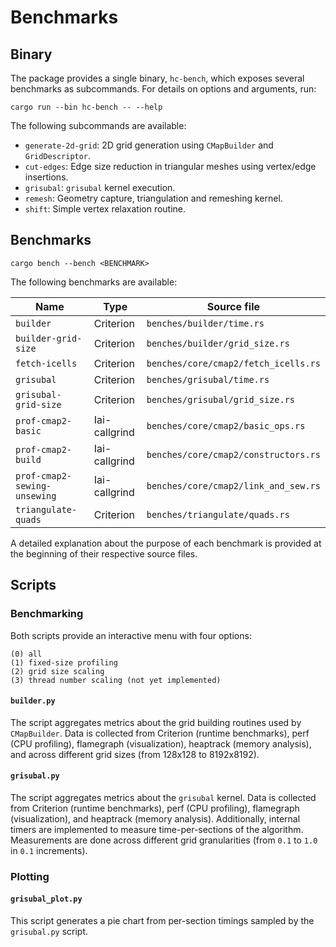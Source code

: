 # Benchmarks

## Binary

The package provides a single binary, `hc-bench`, which exposes several benchmarks as subcommands.
For details on options and arguments, run:

```shell
cargo run --bin hc-bench -- --help
```

The following subcommands are available:

- `generate-2d-grid`: 2D grid generation using `CMapBuilder` and `GridDescriptor`.
- `cut-edges`: Edge size reduction in triangular meshes using vertex/edge insertions.
- `grisubal`: `grisubal` kernel execution.
- `remesh`: Geometry capture, triangulation and remeshing kernel.
- `shift`: Simple vertex relaxation routine.

## Benchmarks

```shell
cargo bench --bench <BENCHMARK>
```

The following benchmarks are available:

| Name                         | Type          | Source file                          |
|------------------------------|---------------|--------------------------------------|
| `builder`                    | Criterion     | `benches/builder/time.rs`            |
| `builder-grid-size`          | Criterion     | `benches/builder∕grid_size.rs`       |
| `fetch-icells`               | Criterion     | `benches/core/cmap2/fetch_icells.rs` |
| `grisubal`                   | Criterion     | `benches/grisubal/time.rs`           |
| `grisubal-grid-size`         | Criterion     | `benches/grisubal/grid_size.rs`      |
| `prof-cmap2-basic`           | Iai-callgrind | `benches/core/cmap2/basic_ops.rs`    |
| `prof-cmap2-build`           | Iai-callgrind | `benches/core/cmap2/constructors.rs` |
| `prof-cmap2-sewing-unsewing` | Iai-callgrind | `benches/core/cmap2/link_and_sew.rs` |
| `triangulate-quads`          | Criterion     | `benches/triangulate/quads.rs`       |

A detailed explanation about the purpose of each benchmark is provided at the beginning of their
respective source files.

## Scripts

### Benchmarking

Both scripts provide an interactive menu with four options:

```
(0) all
(1) fixed-size profiling
(2) grid size scaling
(3) thread number scaling (not yet implemented)
```

#### `builder.py`

The script aggregates metrics about the grid building routines used by `CMapBuilder`. Data is
collected from Criterion (runtime benchmarks), perf (CPU profiling), flamegraph (visualization),
heaptrack (memory analysis), and across different grid sizes (from 128x128 to 8192x8192).

#### `grisubal.py`

The script aggregates metrics about the `grisubal` kernel. Data is collected from Criterion
(runtime benchmarks), perf (CPU profiling), flamegraph (visualization), and heaptrack (memory
analysis). Additionally, internal timers are implemented to measure time-per-sections of the
algorithm. Measurements are done across different grid granularities (from `0.1` to `1.0`
in `0.1` increments).

### Plotting

#### `grisubal_plot.py`

This script generates a pie chart from per-section timings sampled by the `grisubal.py` script.

